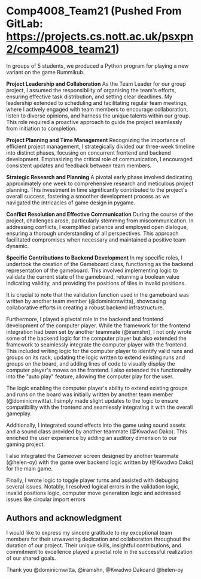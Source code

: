 # Comp4008_Team21 (Pushed From GitLab: https://projects.cs.nott.ac.uk/psxpn2/comp4008_team21)
In groups of 5 students, we produced a Python program for playing a new variant on the game Rummikub.

**Project Leadership and Collaboration**
As the Team Leader for our group project, I assumed the responsibility of organising the team's efforts, ensuring effective task distribution, and setting clear deadlines. My leadership extended to scheduling and facilitating regular team meetings, where I actively engaged with team members to encourage collaboration, listen to diverse opinions, and harness the unique talents within our group. This role required a proactive approach to guide the project seamlessly from initiation to completion.

**Project Planning and Time Management**
Recognizing the importance of efficient project management, I strategically divided our three-week timeline into distinct phases, focusing on concurrent frontend and backend development. Emphasizing the critical role of communication, I encouraged consistent updates and feedback between team members.

**Strategic Research and Planning**
A pivotal early phase involved dedicating approximately one week to comprehensive research and meticulous project planning. This investment in time significantly contributed to the project's overall success, fostering a smoother development process as we navigated the intricacies of game design in pygame.

**Conflict Resolution and Effective Communication**
During the course of the project, challenges arose, particularly stemming from miscommunication. In addressing conflicts, I exemplified patience and employed open dialogue, ensuring a thorough understanding of all perspectives. This approach facilitated compromises when necessary and maintained a positive team dynamic.

**Specific Contributions to Backend Development**
In my specific roles, I undertook the creation of the Gameboard class, functioning as the backend representation of the gameboard. This involved implementing logic to validate the current state of the gameboard, returning a boolean value indicating validity, and providing the positions of tiles in invalid positions.

It is crucial to note that the validation function used in the gameboard was written by another team member (@dominicmwitta), showcasing collaborative efforts in creating a robust backend infrastructure.

Furthermore, I played a pivotal role in the backend and frontend development of the computer player. While the framework for the frontend integration had been set by another teammate (@iramshn), I not only wrote some of the backend logic for the computer player but also extended the framework to seamlessly integrate the computer player with the frontend. This included writing logic for the computer player to identify valid runs and groups on its rack, updating the logic written to extend existing runs and groups on the board, and adding lines of code to visually display the computer player's moves on the frontend. I also extended this functionality into the "auto play" feature, allowing the computer play for the user.

The logic enabling the computer player's ability to extend existing groups and runs on the board was initially written by another team member (@dominicmwitta). I simply made slight updates to the logic to ensure compatibility with the frontend and seamlessly integrating it with the overall gameplay.

Additionally, I integrated sound effects into the game using sound assets and a sound class provided by another teammate (@Kwadwo Dako). This enriched the user experience by adding an auditory dimension to our gaming project.

I also integrated the Gameover screen designed by another teammate (@helen-oy) with the game over backend logic written by (@Kwadwo Dako) for the main game.

Finally, I wrote logic to toggle player turns and assisted with debuging several issues. Notably, I resolved logical errors in the validation logic, invalid positions logic, computer move generation logic and addressed issues like circular import errors


## Authors and acknowledgment
I would like to express my sincere gratitude to my exceptional team members for their unwavering dedication and collaboration throughout the duration of our project. Their unique skills, insightful contributions, and commitment to excellence played a pivotal role in the successful realization of our shared goals. 

Thank you @dominicmwitta, @iramshn, @Kwadwo Dakoand @helen-oy
